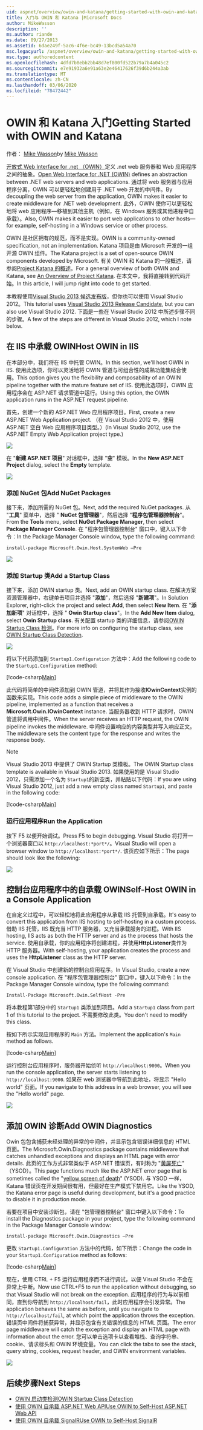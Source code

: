```yaml
---
uid: aspnet/overview/owin-and-katana/getting-started-with-owin-and-katana
title: 入门与 OWIN 和 Katana |Microsoft Docs
author: MikeWasson
description: ''
ms.author: riande
ms.date: 09/27/2013
ms.assetid: 6dae249f-5ac6-4f6e-bc49-13bcd5a54a70
msc.legacyurl: /aspnet/overview/owin-and-katana/getting-started-with-owin-and-katana
msc.type: authoredcontent
ms.openlocfilehash: 4dfd7b8ebb2bb48d7ef800fd522b79a7b4a045c2
ms.sourcegitcommit: e7e91932a6e91a63e2e46417626f39d6b244a3ab
ms.translationtype: MT
ms.contentlocale: zh-CN
ms.lasthandoff: 03/06/2020
ms.locfileid: "78472442"
---
```

# <a name="getting-started-with-owin-and-katana"></a><span data-ttu-id="7167d-102">OWIN 和 Katana 入门</span><span class="sxs-lookup"><span data-stu-id="7167d-102">Getting Started with OWIN and Katana</span></span>

<span data-ttu-id="7167d-103">作者： [Mike Wasson](https://github.com/MikeWasson)</span><span class="sxs-lookup"><span data-stu-id="7167d-103">by [Mike Wasson](https://github.com/MikeWasson)</span></span>

<span data-ttu-id="7167d-104">[开放式 Web Interface for .net （OWIN）](http://owin.org/)定义 .net web 服务器和 Web 应用程序之间的抽象。</span><span class="sxs-lookup"><span data-stu-id="7167d-104">[Open Web Interface for .NET (OWIN)](http://owin.org/) defines an abstraction between .NET web servers and web applications.</span></span> <span data-ttu-id="7167d-105">通过将 web 服务器与应用程序分离，OWIN 可以更轻松地创建用于 .NET web 开发的中间件。</span><span class="sxs-lookup"><span data-stu-id="7167d-105">By decoupling the web server from the application, OWIN makes it easier to create middleware for .NET web development.</span></span> <span data-ttu-id="7167d-106">此外，OWIN 使你可以更轻松地将 web 应用程序&#8212;移植到其他主机（例如，在 Windows 服务或其他进程中自承载）。</span><span class="sxs-lookup"><span data-stu-id="7167d-106">Also, OWIN makes it easier to port web applications to other hosts&#8212;for example, self-hosting in a Windows service or other process.</span></span>

<span data-ttu-id="7167d-107">OWIN 是社区拥有的规范，而不是实现。</span><span class="sxs-lookup"><span data-stu-id="7167d-107">OWIN is a community-owned specification, not an implementation.</span></span> <span data-ttu-id="7167d-108">Katana 项目是由 Microsoft 开发的一组开源 OWIN 组件。</span><span class="sxs-lookup"><span data-stu-id="7167d-108">The Katana project is a set of open-source OWIN components developed by Microsoft.</span></span> <span data-ttu-id="7167d-109">有关 OWIN 和 Katana 的一般概述，请参阅[Project Katana 的概述](an-overview-of-project-katana.md)。</span><span class="sxs-lookup"><span data-stu-id="7167d-109">For a general overview of both OWIN and Katana, see [An Overview of Project Katana](an-overview-of-project-katana.md).</span></span> <span data-ttu-id="7167d-110">在本文中，我将直接转到代码开始。</span><span class="sxs-lookup"><span data-stu-id="7167d-110">In this article, I will jump right into code to get started.</span></span>

<span data-ttu-id="7167d-111">本教程使用[Visual Studio 2013 候选发布版](https://go.microsoft.com/fwlink/?LinkId=306566)，但你也可以使用 Visual Studio 2012。</span><span class="sxs-lookup"><span data-stu-id="7167d-111">This tutorial uses [Visual Studio 2013 Release Candidate](https://go.microsoft.com/fwlink/?LinkId=306566), but you can also use Visual Studio 2012.</span></span> <span data-ttu-id="7167d-112">下面是一些在 Visual Studio 2012 中所述步骤不同的步骤。</span><span class="sxs-lookup"><span data-stu-id="7167d-112">A few of the steps are different in Visual Studio 2012, which I note below.</span></span>

## <a name="host-owin-in-iis"></a><span data-ttu-id="7167d-113">在 IIS 中承载 OWIN</span><span class="sxs-lookup"><span data-stu-id="7167d-113">Host OWIN in IIS</span></span>

<span data-ttu-id="7167d-114">在本部分中，我们将在 IIS 中托管 OWIN。</span><span class="sxs-lookup"><span data-stu-id="7167d-114">In this section, we'll host OWIN in IIS.</span></span> <span data-ttu-id="7167d-115">使用此选项，你可以灵活地将 OWIN 管道与可组合性的成熟功能集结合使用。</span><span class="sxs-lookup"><span data-stu-id="7167d-115">This option gives you the flexibility and composability of an OWIN pipeline together with the mature feature set of IIS.</span></span> <span data-ttu-id="7167d-116">使用此选项时，OWIN 应用程序会在 ASP.NET 请求管道中运行。</span><span class="sxs-lookup"><span data-stu-id="7167d-116">Using this option, the OWIN application runs in the ASP.NET request pipeline.</span></span>

<span data-ttu-id="7167d-117">首先，创建一个新的 ASP.NET Web 应用程序项目。</span><span class="sxs-lookup"><span data-stu-id="7167d-117">First, create a new ASP.NET Web Application project.</span></span> <span data-ttu-id="7167d-118">（在 Visual Studio 2012 中，使用 ASP.NET 空白 Web 应用程序项目类型。）</span><span class="sxs-lookup"><span data-stu-id="7167d-118">(In Visual Studio 2012, use the ASP.NET Empty Web Application project type.)</span></span>

![](getting-started-with-owin-and-katana/_static/image1.png)

<span data-ttu-id="7167d-119">在 "**新建 ASP.NET 项目**" 对话框中，选择 "**空**" 模板。</span><span class="sxs-lookup"><span data-stu-id="7167d-119">In the **New ASP.NET Project** dialog, select the **Empty** template.</span></span>

![](getting-started-with-owin-and-katana/_static/image2.png)

### <a name="add-nuget-packages"></a><span data-ttu-id="7167d-120">添加 NuGet 包</span><span class="sxs-lookup"><span data-stu-id="7167d-120">Add NuGet Packages</span></span>

<span data-ttu-id="7167d-121">接下来，添加所需的 NuGet 包。</span><span class="sxs-lookup"><span data-stu-id="7167d-121">Next, add the required NuGet packages.</span></span> <span data-ttu-id="7167d-122">从 "**工具**" 菜单中，选择 " **NuGet 包管理器**"，然后选择 "**程序包管理器控制台**"。</span><span class="sxs-lookup"><span data-stu-id="7167d-122">From the **Tools** menu, select **NuGet Package Manager**, then select **Package Manager Console**.</span></span> <span data-ttu-id="7167d-123">在 "程序包管理器控制台" 窗口中，键入以下命令：</span><span class="sxs-lookup"><span data-stu-id="7167d-123">In the Package Manager Console window, type the following command:</span></span>

`install-package Microsoft.Owin.Host.SystemWeb –Pre`

![](getting-started-with-owin-and-katana/_static/image3.png)

### <a name="add-a-startup-class"></a><span data-ttu-id="7167d-124">添加 Startup 类</span><span class="sxs-lookup"><span data-stu-id="7167d-124">Add a Startup Class</span></span>

<span data-ttu-id="7167d-125">接下来，添加 OWIN startup 类。</span><span class="sxs-lookup"><span data-stu-id="7167d-125">Next, add an OWIN startup class.</span></span> <span data-ttu-id="7167d-126">在解决方案资源管理器中，右键单击项目并选择 "**添加**"，然后选择 "**新建项**"。</span><span class="sxs-lookup"><span data-stu-id="7167d-126">In Solution Explorer, right-click the project and select **Add**, then select **New Item**.</span></span> <span data-ttu-id="7167d-127">在 "**添加新项**" 对话框中，选择 " **Owin Startup class**"。</span><span class="sxs-lookup"><span data-stu-id="7167d-127">In the **Add New Item** dialog, select **Owin Startup class**.</span></span> <span data-ttu-id="7167d-128">有关配置 startup 类的详细信息，请参阅[OWIN Startup Class 检测](owin-startup-class-detection.md)。</span><span class="sxs-lookup"><span data-stu-id="7167d-128">For more info on configuring the startup class, see [OWIN Startup Class Detection](owin-startup-class-detection.md).</span></span>

![](getting-started-with-owin-and-katana/_static/image4.png)

<span data-ttu-id="7167d-129">将以下代码添加到 `Startup1.Configuration` 方法中：</span><span class="sxs-lookup"><span data-stu-id="7167d-129">Add the following code to the `Startup1.Configuration` method:</span></span>

[!code-csharp[Main](getting-started-with-owin-and-katana/samples/sample1.cs?highlight=3)]

<span data-ttu-id="7167d-130">此代码将简单的中间件添加到 OWIN 管道，并将其作为接收**IOwinContext**实例的函数来实现。</span><span class="sxs-lookup"><span data-stu-id="7167d-130">This code adds a simple piece of middleware to the OWIN pipeline, implemented as a function that receives a **Microsoft.Owin.IOwinContext** instance.</span></span> <span data-ttu-id="7167d-131">当服务器收到 HTTP 请求时，OWIN 管道将调用中间件。</span><span class="sxs-lookup"><span data-stu-id="7167d-131">When the server receives an HTTP request, the OWIN pipeline invokes the middleware.</span></span> <span data-ttu-id="7167d-132">中间件设置响应的内容类型并写入响应正文。</span><span class="sxs-lookup"><span data-stu-id="7167d-132">The middleware sets the content type for the response and writes the response body.</span></span>

> [!NOTE]
> <span data-ttu-id="7167d-133">Visual Studio 2013 中提供了 OWIN Startup 类模板。</span><span class="sxs-lookup"><span data-stu-id="7167d-133">The OWIN Startup class template is available in Visual Studio 2013.</span></span> <span data-ttu-id="7167d-134">如果使用的是 Visual Studio 2012，只需添加一个名为 `Startup1`的新空类，并粘贴以下代码：</span><span class="sxs-lookup"><span data-stu-id="7167d-134">If you are using Visual Studio 2012, just add a new empty class named `Startup1`, and paste in the following code:</span></span>

[!code-csharp[Main](getting-started-with-owin-and-katana/samples/sample2.cs)]

### <a name="run-the-application"></a><span data-ttu-id="7167d-135">运行应用程序</span><span class="sxs-lookup"><span data-stu-id="7167d-135">Run the Application</span></span>

<span data-ttu-id="7167d-136">按下 F5 以便开始调试。</span><span class="sxs-lookup"><span data-stu-id="7167d-136">Press F5 to begin debugging.</span></span> <span data-ttu-id="7167d-137">Visual Studio 将打开一个浏览器窗口以 `http://localhost:*port*/`。</span><span class="sxs-lookup"><span data-stu-id="7167d-137">Visual Studio will open a browser window to `http://localhost:*port*/`.</span></span> <span data-ttu-id="7167d-138">该页应如下所示：</span><span class="sxs-lookup"><span data-stu-id="7167d-138">The page should look like the following:</span></span>

![](getting-started-with-owin-and-katana/_static/image5.png)

## <a name="self-host-owin-in-a-console-application"></a><span data-ttu-id="7167d-139">控制台应用程序中的自承载 OWIN</span><span class="sxs-lookup"><span data-stu-id="7167d-139">Self-Host OWIN in a Console Application</span></span>

<span data-ttu-id="7167d-140">在自定义过程中，可以轻松地将此应用程序从承载 IIS 托管到自承载。</span><span class="sxs-lookup"><span data-stu-id="7167d-140">It's easy to convert this application from IIS hosting to self-hosting in a custom process.</span></span> <span data-ttu-id="7167d-141">借助 IIS 托管，IIS 既充当 HTTP 服务器，又充当承载服务的进程。</span><span class="sxs-lookup"><span data-stu-id="7167d-141">With IIS hosting, IIS acts as both the HTTP server and as the process that hosts the service.</span></span> <span data-ttu-id="7167d-142">使用自承载，你的应用程序将创建进程，并使用**HttpListener**类作为 HTTP 服务器。</span><span class="sxs-lookup"><span data-stu-id="7167d-142">With self-hosting, your application creates the process and uses the **HttpListener** class as the HTTP server.</span></span>

<span data-ttu-id="7167d-143">在 Visual Studio 中创建新的控制台应用程序。</span><span class="sxs-lookup"><span data-stu-id="7167d-143">In Visual Studio, create a new console application.</span></span> <span data-ttu-id="7167d-144">在 "程序包管理器控制台" 窗口中，键入以下命令：</span><span class="sxs-lookup"><span data-stu-id="7167d-144">In the Package Manager Console window, type the following command:</span></span>

`Install-Package Microsoft.Owin.SelfHost -Pre`

<span data-ttu-id="7167d-145">将本教程第1部分中的 `Startup1` 类添加到项目。</span><span class="sxs-lookup"><span data-stu-id="7167d-145">Add a `Startup1` class from part 1 of this tutorial to the project.</span></span> <span data-ttu-id="7167d-146">不需要修改此类。</span><span class="sxs-lookup"><span data-stu-id="7167d-146">You don't need to modify this class.</span></span>

<span data-ttu-id="7167d-147">按如下所示实现应用程序的 `Main` 方法。</span><span class="sxs-lookup"><span data-stu-id="7167d-147">Implement the application's `Main` method as follows.</span></span>

[!code-csharp[Main](getting-started-with-owin-and-katana/samples/sample3.cs)]

<span data-ttu-id="7167d-148">运行控制台应用程序时，服务器开始侦听 `http://localhost:9000`。</span><span class="sxs-lookup"><span data-stu-id="7167d-148">When you run the console application, the server starts listening to `http://localhost:9000`.</span></span> <span data-ttu-id="7167d-149">如果在 web 浏览器中导航到此地址，将显示 "Hello world" 页面。</span><span class="sxs-lookup"><span data-stu-id="7167d-149">If you navigate to this address in a web browser, you will see the "Hello world" page.</span></span>

![](getting-started-with-owin-and-katana/_static/image6.png)

## <a name="add-owin-diagnostics"></a><span data-ttu-id="7167d-150">添加 OWIN 诊断</span><span class="sxs-lookup"><span data-stu-id="7167d-150">Add OWIN Diagnostics</span></span>

<span data-ttu-id="7167d-151">Owin 包包含捕获未经处理的异常的中间件，并显示包含错误详细信息的 HTML 页面。</span><span class="sxs-lookup"><span data-stu-id="7167d-151">The Microsoft.Owin.Diagnostics package contains middleware that catches unhandled exceptions and displays an HTML page with error details.</span></span> <span data-ttu-id="7167d-152">此页的工作方式非常类似于 ASP.NET 错误页，有时称为 "[黄屏死亡](http://en.wikipedia.org/wiki/Yellow_Screen_of_Death#Yellow)" （YSOD）。</span><span class="sxs-lookup"><span data-stu-id="7167d-152">This page functions much like the ASP.NET error page that is sometimes called the "[yellow screen of death](http://en.wikipedia.org/wiki/Yellow_Screen_of_Death#Yellow)" (YSOD).</span></span> <span data-ttu-id="7167d-153">与 YSOD 一样，Katana 错误页在开发期间很有用，但最好在生产模式下禁用它。</span><span class="sxs-lookup"><span data-stu-id="7167d-153">Like the YSOD, the Katana error page is useful during development, but it's a good practice to disable it in production mode.</span></span>

<span data-ttu-id="7167d-154">若要在项目中安装诊断包，请在 "包管理器控制台" 窗口中键入以下命令：</span><span class="sxs-lookup"><span data-stu-id="7167d-154">To install the Diagnostics package in your project, type the following command in the Package Manager Console window:</span></span>

`install-package Microsoft.Owin.Diagnostics –Pre`

<span data-ttu-id="7167d-155">更改 `Startup1.Configuration` 方法中的代码，如下所示：</span><span class="sxs-lookup"><span data-stu-id="7167d-155">Change the code in your `Startup1.Configuration` method as follows:</span></span>

[!code-csharp[Main](getting-started-with-owin-and-katana/samples/sample4.cs?highlight=4,9-12)]

<span data-ttu-id="7167d-156">现在，使用 CTRL + F5 运行应用程序而不进行调试，以便 Visual Studio 不会在异常上中断。</span><span class="sxs-lookup"><span data-stu-id="7167d-156">Now use CTRL+F5 to run the application without debugging, so that Visual Studio will not break on the exception.</span></span> <span data-ttu-id="7167d-157">应用程序的行为与以前相同，直到你导航到 `http://localhost/fail`，此时应用程序会引发异常。</span><span class="sxs-lookup"><span data-stu-id="7167d-157">The application behaves the same as before, until you navigate to `http://localhost/fail`, at which point the application throws the exception.</span></span> <span data-ttu-id="7167d-158">错误页中间件将捕获异常，并显示包含有关错误的信息的 HTML 页面。</span><span class="sxs-lookup"><span data-stu-id="7167d-158">The error page middleware will catch the exception and display an HTML page with information about the error.</span></span> <span data-ttu-id="7167d-159">您可以单击选项卡以查看堆栈、查询字符串、cookie、请求标头和 OWIN 环境变量。</span><span class="sxs-lookup"><span data-stu-id="7167d-159">You can click the tabs to see the stack, query string, cookies, request header, and OWIN environment variables.</span></span>

![](getting-started-with-owin-and-katana/_static/image7.png)

## <a name="next-steps"></a><span data-ttu-id="7167d-160">后续步骤</span><span class="sxs-lookup"><span data-stu-id="7167d-160">Next Steps</span></span>

- [<span data-ttu-id="7167d-161">OWIN 启动类检测</span><span class="sxs-lookup"><span data-stu-id="7167d-161">OWIN Startup Class Detection</span></span>](owin-startup-class-detection.md)
- [<span data-ttu-id="7167d-162">使用 OWIN 自承载 ASP.NET Web API</span><span class="sxs-lookup"><span data-stu-id="7167d-162">Use OWIN to Self-Host ASP.NET Web API</span></span>](../../../web-api/overview/hosting-aspnet-web-api/use-owin-to-self-host-web-api.md)
- [<span data-ttu-id="7167d-163">使用 OWIN 自承载 SignalR</span><span class="sxs-lookup"><span data-stu-id="7167d-163">Use OWIN to Self-Host SignalR</span></span>](../../../signalr/overview/deployment/tutorial-signalr-self-host.md)

